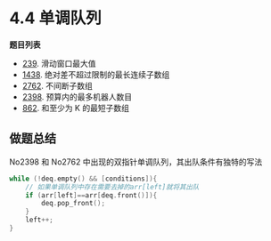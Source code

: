 # 4.4 单调队列

**题目列表**

- [239](https://leetcode.cn/problems/sliding-window-maximum/description/). 滑动窗口最大值
- [1438](https://leetcode.cn/problems/longest-continuous-subarray-with-absolute-diff-less-than-or-equal-to-limit/description/). 绝对差不超过限制的最长连续子数组
- [2762](https://leetcode.cn/problems/continuous-subarrays/description/). 不间断子数组
- [2398](https://leetcode.cn/problems/maximum-number-of-robots-within-budget/description/). 预算内的最多机器人数目
- [862](https://leetcode.cn/problems/shortest-subarray-with-sum-at-least-k/description/). 和至少为 K 的最短子数组

## 做题总结

No2398 和 No2762 中出现的双指针单调队列，其出队条件有独特的写法

```cpp
while (!deq.empty() && [conditions]){
    // 如果单调队列中存在需要去掉的arr[left]就将其出队
    if (arr[left]==arr[deq.front()]){
        deq.pop_front();
    }
    left++;
}
```

